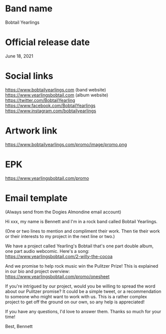 # Band name
Bobtail Yearlings

# Official release date
June 18, 2021

# Social links
https://www.bobtailyearlings.com (band website)
https://www.yearlingsbobtail.com (album website)
https://twitter.com/BobtailYearling
https://www.facebook.com/BobtailYearlings
https://www.instagram.com/bobtailyearlings

# Artwork link
https://www.bobtailyearlings.com/promo/image/promo.png

# EPK
https://www.yearlingsbobtail.com/promo

# Email template
(Always send from the Dogies Almondine email account)

Hi xxx, my name is Bennett and I'm in a rock band called Bobtail Yearlings.

(One or two lines to mention and compliment their work. Then tie their work or their interests to my project in the next line or two.)

We have a project called Yearling's Bobtail that's one part double album, one part audio webcomic. Here's a song:
https://www.yearlingsbobtail.com/2-willy-the-cocoa

And we promise to help rock music win the Pulitzer Prize! This is explained in our bio and project overview:
https://www.yearlingsbobtail.com/promo/onesheet

If you're intrigued by our project, would you be willing to spread the word about our Pulitzer promise? It could be a simple tweet, or a recommendation to someone who might want to work with us. This is a rather complex project to get off the ground on our own, so any help is appreciated!

If you have any questions, I'd love to answer them. Thanks so much for your time!

Best,
Bennett